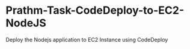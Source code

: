# Prathm-Task-CodeDeploy-to-EC2-NodeJS
Deploy the Nodejs application to EC2 Instance using CodeDeploy
